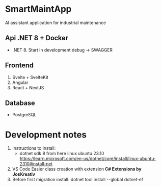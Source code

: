 # SmartMaintApp
AI assistant application for industrial maintenance

## Api .NET 8 + Docker
- .NET 8. Start in development debug -> SWAGGER

## Frontend
   1. Svelte + SvelteKit
   2. Angular
   3. React + NextJS

## Database
- PostgreSQL

# Development notes
1. Instructions to install:
   - dotnet sdk 8 from here linux ubuntu 23.10 https://learn.microsoft.com/en-us/dotnet/core/install/linux-ubuntu-2310#install-net
2. VS Code Easier class creation with extension **C# Extensions by JosKreativ**
3. Before first migration install: dotnet tool install --global dotnet-ef